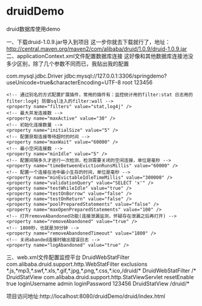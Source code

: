 # druidDemo
druid数据库使用demo

一、下载druid-1.0.9.jar导入到项目
这一步你就去下载就行了，地址：http://central.maven.org/maven2/com/alibaba/druid/1.0.9/druid-1.0.9.jar
二、applicationContext.xml文件配置数据库连接
这好像和其他数据库连接池没多少区别，除了几个参数不同而已，我贴出我的配置
<!--master 配置数据源 -->
<bean id="masterDataSource" class="com.alibaba.druid.pool.DruidDataSource"
    init-method="init" destroy-method="close">
    <property name="driverClassName">
        <value>com.mysql.jdbc.Driver</value>
    </property>
    <property name="url">
        <value>jdbc:mysql://127.0.0.1:3306/springdemo?useUnicode=true&characterEncoding=UTF-8</value>
    </property>
    <property name="username">
        <value>root</value>
    </property>
    <property name="password">
        <value>123456</value>
    </property>

    <!-- 通过别名的方式配置扩展插件，常用的插件有：监控统计用的filter:stat 日志用的filter:log4j 防御sql注入的filter:wall -->
    <property name="filters" value="stat,log4j" />
    <!-- 最大并发连接数 -->
    <property name="maxActive" value="30" />
    <!-- 初始化连接数量 -->
    <property name="initialSize" value="5" />
    <!-- 配置获取连接等待超时的时间 -->
    <property name="maxWait" value="60000" />
    <!-- 最小空闲连接数 -->
    <property name="minIdle" value="5" />
    <!-- 配置间隔多久才进行一次检测，检测需要关闭的空闲连接，单位是毫秒 -->
    <property name="timeBetweenEvictionRunsMillis" value="60000" />
    <!-- 配置一个连接在池中最小生存的时间，单位是毫秒 -->
    <property name="minEvictableIdleTimeMillis" value="300000" />
    <property name="validationQuery" value="SELECT 'x'" />
    <property name="testWhileIdle" value="true" />
    <property name="testOnBorrow" value="false" />
    <property name="testOnReturn" value="false" />
    <property name="poolPreparedStatements" value="false" />
    <property name="maxOpenPreparedStatements" value="100" />
    <!-- 打开removeAbandoned功能(连接泄漏监测，怀疑存在泄漏之后再打开) -->
    <property name="removeAbandoned" value="true" />
    <!-- 1800秒，也就是30分钟 -->
    <property name="removeAbandonedTimeout" value="1800" />
    <!-- 关闭abanded连接时输出错误日志 -->
    <property name="logAbandoned" value="true" />
</bean>
三、web.xml文件配置监控平台
<!-- 连接池 启用Web监控统计功能   start-->
<filter>
    <filter-name>DruidWebStatFilter</filter-name>
    <filter-class>com.alibaba.druid.support.http.WebStatFilter</filter-class>
    <init-param>
        <param-name>exclusions</param-name>
        <param-value>*.js,*mp3,*.swf,*.xls,*.gif,*.jpg,*.png,*.css,*.ico,/druid/*</param-value>
    </init-param>
</filter>
<filter-mapping>
    <filter-name>DruidWebStatFilter</filter-name>
    <url-pattern>/*</url-pattern>
</filter-mapping>
<servlet>
    <servlet-name>DruidStatView</servlet-name>
    <servlet-class>com.alibaba.druid.support.http.StatViewServlet</servlet-class>
    <init-param>  
        <!-- 允许清空统计数据 -->  
        <param-name>resetEnable</param-name>  
        <param-value>true</param-value>  
    </init-param>  
    <init-param>  
        <!-- 用户名 -->  
        <param-name>loginUsername</param-name>  
        <param-value>admin</param-value>  
    </init-param>  
    <init-param>  
        <!-- 密码 -->  
        <param-name>loginPassword</param-name>  
        <param-value>123456</param-value>  
    </init-param>
</servlet>
<servlet-mapping>
    <servlet-name>DruidStatView</servlet-name>
    <url-pattern>/druid/*</url-pattern>
</servlet-mapping>
<!-- 连接池 启用Web监控统计功能   end-->

项目访问地址:http://localhost:8080/druidDemo/druid/index.html

